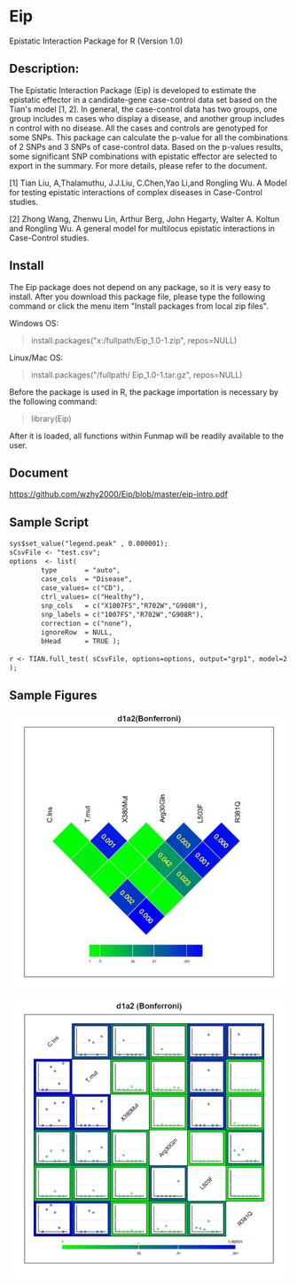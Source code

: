 # Eip

Epistatic Interaction Package for R (Version 1.0)

## Description:

The Epistatic Interaction Package (Eip) is developed to estimate the epistatic effector in a candidate-gene case-control data set based on the Tian's model [1, 2]. In general, the case-control data has two groups, one group includes m cases who display a disease, and another group includes n control with no disease. All the cases and controls are genotyped for some SNPs. This package can calculate the p-value for all the combinations of 2 SNPs and 3 SNPs of case-control data. Based on the p-values results, some significant SNP combinations with epistatic effector are selected to export in the summary. For more details, please refer to the document.

[1] Tian Liu, A,Thalamuthu, J.J.Liu, C.Chen,Yao Li,and Rongling Wu. A Model for testing epistatic interactions of complex diseases in Case-Control studies.

[2] Zhong Wang, Zhenwu Lin, Arthur Berg, John Hegarty, Walter A. Koltun and Rongling Wu. A general model for multilocus epistatic interactions in Case-Control studies.

## Install

The Eip package does not depend on any package, so it is very easy to install. After you download this package file, please type the following command or click the menu item "Install packages from local zip files".

Windows OS:
>install.packages("x:/fullpath/Eip_1.0-1.zip", repos=NULL)

Linux/Mac OS:
>install.packages("/fullpath/ Eip_1.0-1.tar.gz", repos=NULL)

Before the package is used in R, the package importation is necessary by the following command:
> library(Eip)

After it is loaded, all functions within Funmap will be readily available to the user.

## Document

https://github.com/wzhy2000/Eip/blob/master/eip-intro.pdf


## Sample Script

```
sys$set_value("legend.peak" , 0.000001);
sCsvFile <- "test.csv";
options  <- list(
        type       = "auto",
        case_cols  = "Disease",
        case_values= c("CD"),
        ctrl_values= c("Healthy"),
        snp_cols   = c("X1007FS","R702W","G908R"),
        snp_labels = c("1007FS","R702W","G908R"),
        correction = c("none"),
        ignoreRow  = NULL,
        bHead      = TRUE );

r <- TIAN.full_test( sCsvFile, options=options, output="grp1", model=2 );
```
## Sample Figures

![Image of 2 SNP test ](https://github.com/wzhy2000/Eip/blob/master/img/correlation-sample-snp2.jpg)

![Image of 3 SNP test ](https://github.com/wzhy2000/Eip/blob/master/img/correlation-sample-snp3.jpg)


